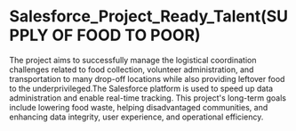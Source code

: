 # Salesforce_Project_Ready_Talent(SUPPLY OF FOOD TO POOR)

The project aims to successfully manage the logistical coordination challenges related to food collection, volunteer administration, and transportation to many drop-off locations while also providing leftover food to the underprivileged.The Salesforce platform is used to speed up data administration and enable real-time tracking. This project's long-term goals include lowering food waste, helping disadvantaged communities, and enhancing data integrity, user experience, and operational efficiency.

